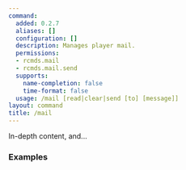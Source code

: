 ```yaml
---
command:
  added: 0.2.7
  aliases: []
  configuration: []
  description: Manages player mail.
  permissions:
  - rcmds.mail
  - rcmds.mail.send
  supports:
    name-completion: false
    time-format: false
  usage: /mail [read|clear|send [to] [message]]
layout: command
title: /mail
---
```


In-depth content, and...

### Examples

